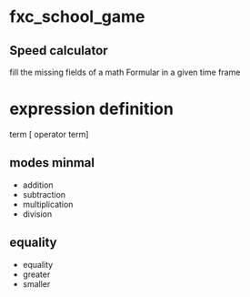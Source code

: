 # fxc_school_game

## Speed calculator
fill the missing fields of a math Formular in a given time frame

# expression definition
term [ operator term] 
## modes minmal
- addition 
- subtraction
- multiplication 
- division 

## equality
- equality
- greater
- smaller

